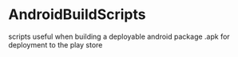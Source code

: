 AndroidBuildScripts
===================

scripts useful when building a deployable android package .apk for deployment to the play store
